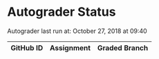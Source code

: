 # Autograder Status
Autograder last run at: October 27, 2018 at 09:40

| GitHub ID | Assignment | Graded Branch |
|-----------|------------|---------------|
